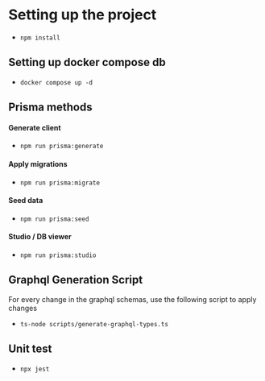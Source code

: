 # Setting up the project

- `npm install`

## Setting up docker compose db
- `docker compose up -d`


## Prisma methods
#### Generate client
- `npm run prisma:generate`
#### Apply migrations
- `npm run prisma:migrate`
#### Seed data
- `npm run prisma:seed`
#### Studio / DB viewer
- `npm run prisma:studio`

## Graphql Generation Script
For every change in the graphql schemas, use the following script to apply changes
- `ts-node scripts/generate-graphql-types.ts`

## Unit test
- `npx jest`
